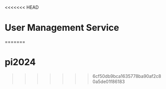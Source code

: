 <<<<<<< HEAD
# User Management Service
=======
# pi2024
>>>>>>> 6cf50db9bca1635778ba90af2c80a5de01f86183

